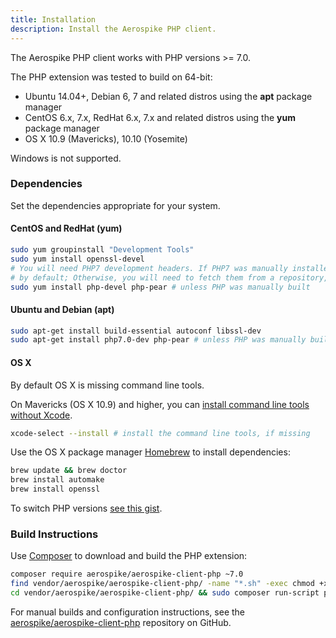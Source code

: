 ```yaml
---
title: Installation
description: Install the Aerospike PHP client.
---
```

The Aerospike PHP client works with PHP versions >= 7.0.

The PHP extension was tested to build on 64-bit:

 - Ubuntu 14.04+, Debian 6, 7 and related distros using the **apt** package manager
 - CentOS 6.x, 7.x, RedHat 6.x, 7.x and related distros using the **yum** package manager
 - OS X 10.9 (Mavericks), 10.10 (Yosemite)

Windows is not supported.

### Dependencies

Set the dependencies appropriate for your system.

#### CentOS and RedHat (yum)

```bash
sudo yum groupinstall "Development Tools"
sudo yum install openssl-devel
# You will need PHP7 development headers. If PHP7 was manually installed, these should be available
# by default; Otherwise, you will need to fetch them from a repository, the package name may vary.
sudo yum install php-devel php-pear # unless PHP was manually built
```

#### Ubuntu and Debian (apt)

```bash
sudo apt-get install build-essential autoconf libssl-dev
sudo apt-get install php7.0-dev php-pear # unless PHP was manually built
```

#### OS X

By default OS X is missing command line tools.

On Mavericks (OS X 10.9) and higher, you can [install command line tools without Xcode](http://osxdaily.com/2014/02/12/install-command-line-tools-mac-os-x/).

```bash
xcode-select --install # install the command line tools, if missing
```

Use the OS X package manager [Homebrew](http://brew.sh/) to install dependencies:

```bash
brew update && brew doctor
brew install automake
brew install openssl
```

To switch PHP versions [see this gist](https://gist.github.com/rbotzer/198a04f2315e88c75322).

### Build Instructions

Use [Composer](https://getcomposer.org/) to download and build the PHP extension:

```bash
composer require aerospike/aerospike-client-php ~7.0
find vendor/aerospike/aerospike-client-php/ -name "*.sh" -exec chmod +x {} \;
cd vendor/aerospike/aerospike-client-php/ && sudo composer run-script post-install-cmd
```
For manual builds and configuration instructions, see the [aerospike/aerospike-client-php](https://github.com/aerospike/aerospike-client-php) repository on GitHub.

